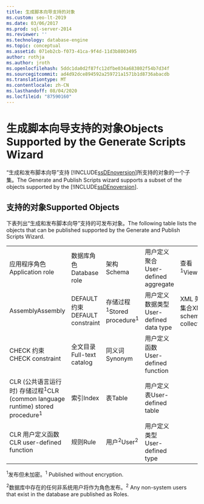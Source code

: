 ```yaml
---
title: 生成脚本向导支持的对象
ms.custom: seo-lt-2019
ms.date: 03/06/2017
ms.prod: sql-server-2014
ms.reviewer: ''
ms.technology: database-engine
ms.topic: conceptual
ms.assetid: 071eb2cb-f073-41ca-9f4d-11d3b8803495
author: rothja
ms.author: jroth
ms.openlocfilehash: 5ddc1da0d2f87fc12dfbe034a683802f54b7d34f
ms.sourcegitcommit: ad4d92dce894592a259721a1571b1d8736abacdb
ms.translationtype: MT
ms.contentlocale: zh-CN
ms.lasthandoff: 08/04/2020
ms.locfileid: "87590160"
---
```

# <a name="objects-supported-by-the-generate-scripts-wizard"></a><span data-ttu-id="127c0-102">生成脚本向导支持的对象</span><span class="sxs-lookup"><span data-stu-id="127c0-102">Objects Supported by the Generate Scripts Wizard</span></span>
  <span data-ttu-id="127c0-103">“生成和发布脚本向导”支持 [!INCLUDE[ssDEnoversion](../../includes/ssdenoversion-md.md)]所支持的对象的一个子集。</span><span class="sxs-lookup"><span data-stu-id="127c0-103">The Generate and Publish Scripts wizard supports a subset of the objects supported by the [!INCLUDE[ssDEnoversion](../../includes/ssdenoversion-md.md)].</span></span>  
  
## <a name="supported-objects"></a><span data-ttu-id="127c0-104">支持的对象</span><span class="sxs-lookup"><span data-stu-id="127c0-104">Supported Objects</span></span>  
 <span data-ttu-id="127c0-105">下表列出“生成和发布脚本向导”支持的可发布对象。</span><span class="sxs-lookup"><span data-stu-id="127c0-105">The following table lists the objects that can be published supported by the Generate and Publish Scripts Wizard.</span></span>  
  
||||||  
|-|-|-|-|-|  
|<span data-ttu-id="127c0-106">应用程序角色</span><span class="sxs-lookup"><span data-stu-id="127c0-106">Application role</span></span>|<span data-ttu-id="127c0-107">数据库角色</span><span class="sxs-lookup"><span data-stu-id="127c0-107">Database role</span></span>|<span data-ttu-id="127c0-108">架构</span><span class="sxs-lookup"><span data-stu-id="127c0-108">Schema</span></span>|<span data-ttu-id="127c0-109">用户定义聚合</span><span class="sxs-lookup"><span data-stu-id="127c0-109">User-defined aggregate</span></span>|<span data-ttu-id="127c0-110">查看<sup>1</sup></span><span class="sxs-lookup"><span data-stu-id="127c0-110">View<sup>1</sup></span></span>|  
|<span data-ttu-id="127c0-111">Assembly</span><span class="sxs-lookup"><span data-stu-id="127c0-111">Assembly</span></span>|<span data-ttu-id="127c0-112">DEFAULT 约束</span><span class="sxs-lookup"><span data-stu-id="127c0-112">DEFAULT constraint</span></span>|<span data-ttu-id="127c0-113">存储过程<sup>1</sup></span><span class="sxs-lookup"><span data-stu-id="127c0-113">Stored procedure<sup>1</sup></span></span>|<span data-ttu-id="127c0-114">用户定义数据类型</span><span class="sxs-lookup"><span data-stu-id="127c0-114">User-defined data type</span></span>|<span data-ttu-id="127c0-115">XML 架构集合</span><span class="sxs-lookup"><span data-stu-id="127c0-115">XML schema collection</span></span>|  
|<span data-ttu-id="127c0-116">CHECK 约束</span><span class="sxs-lookup"><span data-stu-id="127c0-116">CHECK constraint</span></span>|<span data-ttu-id="127c0-117">全文目录</span><span class="sxs-lookup"><span data-stu-id="127c0-117">Full-text catalog</span></span>|<span data-ttu-id="127c0-118">同义词</span><span class="sxs-lookup"><span data-stu-id="127c0-118">Synonym</span></span>|<span data-ttu-id="127c0-119">用户定义函数</span><span class="sxs-lookup"><span data-stu-id="127c0-119">User-defined function</span></span>||  
|<span data-ttu-id="127c0-120">CLR (公共语言运行时) 存储过程<sup>1</sup></span><span class="sxs-lookup"><span data-stu-id="127c0-120">CLR (common language runtime) stored procedure<sup>1</sup></span></span>|<span data-ttu-id="127c0-121">索引</span><span class="sxs-lookup"><span data-stu-id="127c0-121">Index</span></span>|<span data-ttu-id="127c0-122">表</span><span class="sxs-lookup"><span data-stu-id="127c0-122">Table</span></span>|<span data-ttu-id="127c0-123">用户定义表</span><span class="sxs-lookup"><span data-stu-id="127c0-123">User-defined table</span></span>||  
|<span data-ttu-id="127c0-124">CLR 用户定义函数</span><span class="sxs-lookup"><span data-stu-id="127c0-124">CLR user-defined function</span></span>|<span data-ttu-id="127c0-125">规则</span><span class="sxs-lookup"><span data-stu-id="127c0-125">Rule</span></span>|<span data-ttu-id="127c0-126">用户<sup>2</sup></span><span class="sxs-lookup"><span data-stu-id="127c0-126">User<sup>2</sup></span></span>|<span data-ttu-id="127c0-127">用户定义类型</span><span class="sxs-lookup"><span data-stu-id="127c0-127">User-defined type</span></span>||  
  
 <span data-ttu-id="127c0-128"><sup>1</sup>发布但未加密。</span><span class="sxs-lookup"><span data-stu-id="127c0-128"><sup>1</sup> Published without encryption.</span></span>  
  
 <span data-ttu-id="127c0-129"><sup>2</sup>数据库中存在的任何非系统用户将作为角色发布。</span><span class="sxs-lookup"><span data-stu-id="127c0-129"><sup>2</sup> Any non-system users that exist in the database are published as Roles.</span></span>  
  
  
